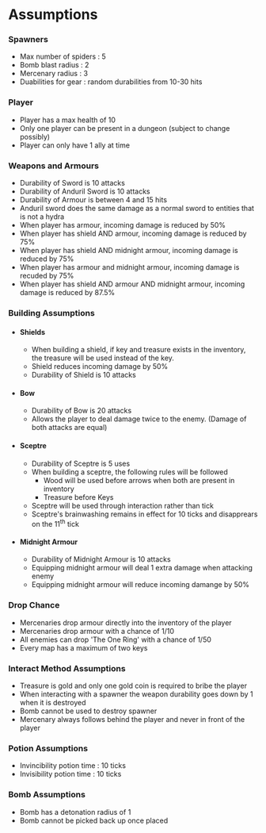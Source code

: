# **Assumptions**

### **Spawners**

- Max number of spiders : 5
- Bomb blast radius : 2
- Mercenary radius : 3
- Duabilities for gear : random durabilities from 10-30 hits

### **Player**

- Player has a max health of 10
- Only one player can be present in a dungeon (subject to change possibly)
- Player can only have 1 ally at time

### **Weapons and Armours**

- Durability of Sword is 10 attacks
- Durability of Anduril Sword is 10 attacks
- Durability of Armour is between 4 and 15 hits
- Anduril sword does the same damage as a normal sword to entities that is not a hydra
- When player has armour, incoming damage is reduced by 50%
- When player has shield AND armour, incoming damage is reduced by 75%
- When player has shield AND midnight armour, incoming damage is reduced by 75%
- When player has armour and midnight armour, incoming damage is recuded by 75%
- When player has shield AND armour AND midnight armour, incoming damage is reduced by 87.5%

### **Building Assumptions**

- #### **Shields**

    - When building a shield, if key and treasure exists in the inventory, the treasure will be used instead of the key.
    - Shield reduces incoming damage by 50%
    - Durability of Shield is 10 attacks

- #### **Bow**

    - Durability of Bow is 20 attacks
    - Allows the player to deal damage twice to the enemy. (Damage of both attacks are equal)

- #### **Sceptre**

    - Durability of Sceptre is 5 uses
    - When building a sceptre, the following rules will be followed
        - Wood will be used before arrows when both are present in inventory
        - Treasure before Keys
    - Sceptre will be used through interaction rather than tick
    - Sceptre's brainwashing remains in effect for 10 ticks and disapprears on the 11<sup>th</sup> tick

- #### **Midnight Armour**

    - Durability of Midnight Armour is 10 attacks
    - Equipping midnight armour will deal 1 extra damage when attacking enemy
    - Equipping midnight armour will reduce incoming damange by 50%

### **Drop Chance**

- Mercenaries drop armour directly into the inventory of the player
- Mercenaries drop armour with a chance of 1/10
- All enemies can drop 'The One Ring' with a chance of 1/50
- Every map has a maximum of two keys

### **Interact Method Assumptions**

- Treasure is gold and only one gold coin is required to bribe the player
- When interacting with a spawner the weapon durability goes down by 1 when it is destroyed
- Bomb cannot be used to destroy spawner
- Mercenary always follows behind the player and never in front of the player


### **Potion Assumptions**

- Invincibility potion time : 10 ticks
- Invisibility potion time : 10 ticks


### **Bomb Assumptions**
- Bomb has a detonation radius of 1
- Bomb cannot be picked back up once placed
